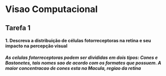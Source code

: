 # Visao Computacional

## Tarefa 1

#### 1. Descreva a distribuição de células fotorreceptoras na retina e seu impacto na percepção visual

##### As celulas fotorreceptoras podem ser divididas em dois tipos: Cones e Bastonetes, tais nomes sao de acordo com os formates que possuem. A maior concentracao de cones esta na Macula, regiao da retina 